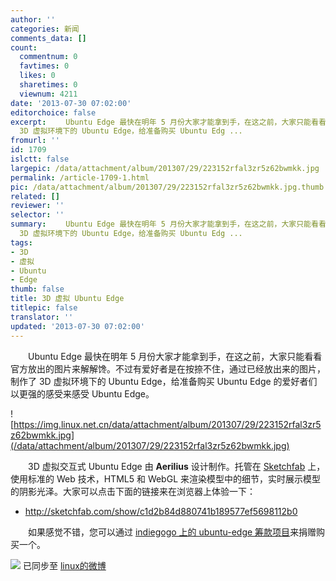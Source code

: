 ```yaml
---
author: ''
categories: 新闻
comments_data: []
count:
  commentnum: 0
  favtimes: 0
  likes: 0
  sharetimes: 0
  viewnum: 4211
date: '2013-07-30 07:02:00'
editorchoice: false
excerpt: 　　Ubuntu Edge 最快在明年 5 月份大家才能拿到手，在这之前，大家只能看看官方放出的图片来解解馋。不过有爱好者是在按捺不住，通过已经放出来的图片，制作了
  3D 虚拟环境下的 Ubuntu Edge，给准备购买 Ubuntu Edg ...
fromurl: ''
id: 1709
islctt: false
largepic: /data/attachment/album/201307/29/223152rfal3zr5z62bwmkk.jpg
permalink: /article-1709-1.html
pic: /data/attachment/album/201307/29/223152rfal3zr5z62bwmkk.jpg.thumb.jpg
related: []
reviewer: ''
selector: ''
summary: 　　Ubuntu Edge 最快在明年 5 月份大家才能拿到手，在这之前，大家只能看看官方放出的图片来解解馋。不过有爱好者是在按捺不住，通过已经放出来的图片，制作了
  3D 虚拟环境下的 Ubuntu Edge，给准备购买 Ubuntu Edg ...
tags:
- 3D
- 虚拟
- Ubuntu
- Edge
thumb: false
title: 3D 虚拟 Ubuntu Edge
titlepic: false
translator: ''
updated: '2013-07-30 07:02:00'
---
```


　　Ubuntu Edge 最快在明年 5 月份大家才能拿到手，在这之前，大家只能看看官方放出的图片来解解馋。不过有爱好者是在按捺不住，通过已经放出来的图片，制作了 3D 虚拟环境下的 Ubuntu Edge，给准备购买 Ubuntu Edge 的爱好者们以更强的感受来感受 Ubuntu Edge。


![https://img.linux.net.cn/data/attachment/album/201307/29/223152rfal3zr5z62bwmkk.jpg](/data/attachment/album/201307/29/223152rfal3zr5z62bwmkk.jpg)


　　3D 虚拟交互式 Ubuntu Edge 由 **Aerilius** 设计制作。托管在 [Sketchfab](http://sketchfab.com/) 上，使用标准的 Web 技术，HTML5 和 WebGL 来渲染模型中的细节，实时展示模型的阴影光泽。大家可以点击下面的链接来在浏览器上体验一下：


* <http://sketchfab.com/show/c1d2b84d880741b189577ef5698112b0>


　　如果感觉不错，您可以通过 [indiegogo 上的 ubuntu-edge 筹款项目](http://www.indiegogo.com/projects/ubuntu-edge)来捐赠购买一个。


![](https://img.linux.net.cn/xwb/images/bgimg/icon_logo.png) 已同步至 [linux的微博](http://weibo.com/1772191555/A2n9nEJIH)